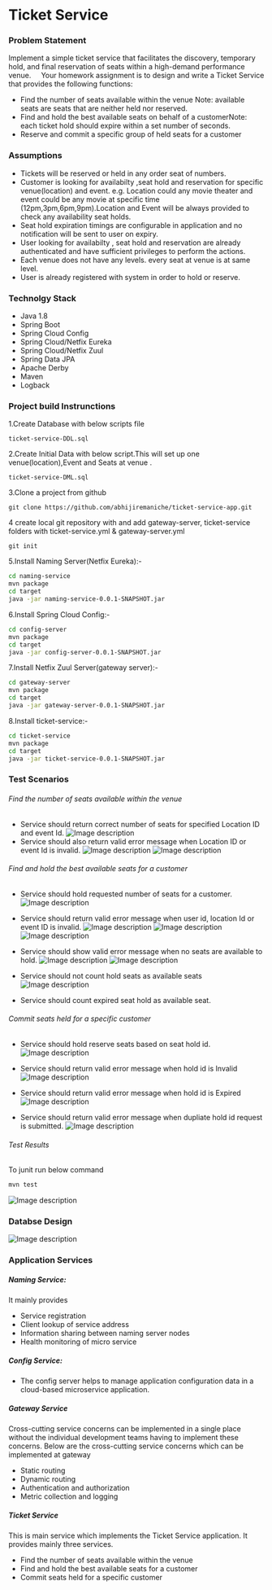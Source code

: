 # Ticket Service 

### Problem Statement
Implement a simple ticket service that facilitates the discovery, temporary hold, and final reservation of seats within a high-demand performance venue.
     
Your homework assignment is to design and write a Ticket Service that provides the following functions:
- Find the number of seats available within the venue Note: available seats are seats that are neither held nor reserved.
- Find and hold the best available seats on behalf of a customerNote: each ticket hold should expire within a set number of seconds. 
- Reserve and commit a specific group of held seats for a customer

### Assumptions
  - Tickets will be reserved  or held in any order seat of numbers.
  - Customer is looking for availabilty ,seat hold and reservation for specific venue(location) and event. e.g. Location could any movie theater and event could be any movie at specific time (12pm,3pm,6pm,9pm).Location and Event will be always provided to check any availability seat holds.
  - Seat hold expiration timings are configurable in application and no notification  will be sent to user on expiry.
  - User looking for availabilty , seat hold and reservation are already authenticated  and have sufficient  privileges  to perform the actions.
  - Each venue does not have any levels. every seat at venue is at same level.
  - User is already registered with system in order to hold or reserve.
  
### Technolgy Stack
  - Java 1.8
  - Spring Boot
  - Spring Cloud Config
  - Spring Cloud/Netfix Eureka
  - Spring Cloud/Netfix Zuul
  - Spring Data JPA
  - Apache Derby 
  - Maven
  - Logback

### Project build Instrunctions
1.Create Database  with below scripts file
```
ticket-service-DDL.sql
```
2.Create Initial Data  with below script.This will set up one venue(location),Event and Seats at venue .
```
ticket-service-DML.sql
```
3.Clone a project from github
```
git clone https://github.com/abhijiremaniche/ticket-service-app.git
```
4 create local git repository with and add gateway-server, ticket-service folders with ticket-service.yml & gateway-server.yml
```
git init
```
 
5.Install Naming Server(Netfix Eureka):-
```sh
cd naming-service
mvn package
cd target
java -jar naming-service-0.0.1-SNAPSHOT.jar
```
6.Install Spring Cloud Config:-
```sh
cd config-server
mvn package
cd target
java -jar config-server-0.0.1-SNAPSHOT.jar
```

7.Install Netfix Zuul Server(gateway server):-
```sh
cd gateway-server
mvn package
cd target
java -jar gateway-server-0.0.1-SNAPSHOT.jar
```
8.Install ticket-service:-
```sh
cd ticket-service
mvn package
cd target
java -jar ticket-service-0.0.1-SNAPSHOT.jar
```
### Test Scenarios
###### Find the number of seats available within the venue
  - Service should   return correct number of seats for specified Location ID and event Id.
  ![Image description](https://github.com/abhijiremaniche/ticket-service-app/blob/master/img/1.png)
   - Service should also return valid error message when Location ID or event Id  is invalid.
 ![Image description](https://github.com/abhijiremaniche/ticket-service-app/blob/master/img/2.png)
  ![Image description](https://github.com/abhijiremaniche/ticket-service-app/blob/master/img/3.png)
###### Find and hold the best available seats for a customer
-  Service should hold requested number of seats for a customer.
  ![Image description](https://github.com/abhijiremaniche/ticket-service-app/blob/master/img/4.png)
-  Service should return valid error message when  user id, location Id or event ID is invalid.
  ![Image description](https://github.com/abhijiremaniche/ticket-service-app/blob/master/img/5.png)
    ![Image description](https://github.com/abhijiremaniche/ticket-service-app/blob/master/img/7.png) 
    ![Image description](https://github.com/abhijiremaniche/ticket-service-app/blob/master/img/6.png)
-  Service should show valid error message when no seats are available to hold.
 ![Image description](https://github.com/abhijiremaniche/ticket-service-app/blob/master/img/8.png) 
  ![Image description](https://github.com/abhijiremaniche/ticket-service-app/blob/master/img/9.png) 
 
-  Service should not count hold seats as available seats
  ![Image description](https://github.com/abhijiremaniche/ticket-service-app/blob/master/img/10.png) 

- Service should count expired seat hold as available seat.

###### Commit seats held for a specific customer
- Service should hold reserve seats based on seat hold id.
   ![Image description](https://github.com/abhijiremaniche/ticket-service-app/blob/master/img/11.png) 
   
- Service should return valid error message when hold id is Invalid
![Image description](https://github.com/abhijiremaniche/ticket-service-app/blob/master/img/13.png) 
- Service should return valid error message when hold id is Expired
 ![Image description](https://github.com/abhijiremaniche/ticket-service-app/blob/master/img/12.png) 
- Service should return valid error message when dupliate hold id request is submitted.
 ![Image description](https://github.com/abhijiremaniche/ticket-service-app/blob/master/img/14.png) 

 

###### Test Results
 To junit run below command
 ```sh
 mvn test
```
  ![Image description](https://github.com/abhijiremaniche/ticket-service-app/blob/master/img/15.png) 
  
### Databse Design
   ![Image description](https://github.com/abhijiremaniche/ticket-service-app/blob/master/img/database_diagram.png) 
### Application Services
##### Naming Service:
It mainly provides
- Service registration 
- Client lookup of service address 
- Information sharing between naming server nodes
- Health monitoring of micro service

##### Config  Service: 
- The config server helps to manage application configuration data in a cloud-based microservice application.
 
##### Gateway Service
Cross-cutting service concerns can be implemented in a single place without the individual development teams having to implement these concerns. Below are the cross-cutting service concerns which can be implemented at gateway
- Static routing
- Dynamic routing  
- Authentication and authorization 
- Metric collection and logging

##### Ticket Service 
This is main service which implements the Ticket Service application. It provides
mainly three services.
- Find the number of seats available within the venue
- Find and hold the best available seats for a customer
- Commit seats held for a specific customer

